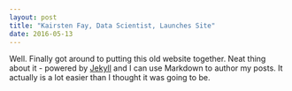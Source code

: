 ```yaml
---
layout: post
title: "Kairsten Fay, Data Scientist, Launches Site"
date: 2016-05-13
---
```


Well. Finally got around to putting this old website together. Neat thing about it - powered by [Jekyll](http://jekyllrb.com) and I can use Markdown to author my posts. It actually is a lot easier than I thought it was going to be.
